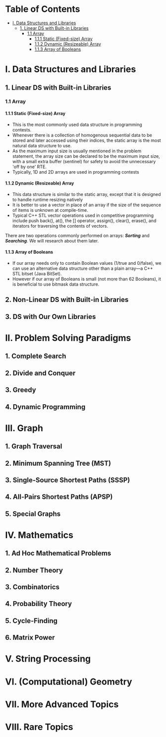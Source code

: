 # Table of Contents

- [I. Data Structures and Libraries](#I-Data-Structures-and-Libraries)
    - [1. Linear DS with Built-in Libraries](#1-Linear-DS-with-Built-in-Libraries)
        - [1.1 Array](#11-Array)
            - [1.1.1 Static (Fixed-size) Array](#111-Static-(Fixed-size)-Array)
            - [1.1.2 Dynamic (Resizeable) Array](#112-Dynamic-(Resizeable)-Array)
            - [1.1.3 Array of Booleans](#113-Array-of-Booleans)

# I. Data Structures and Libraries
## 1. Linear DS with Built-in Libraries
### 1.1 Array
#### 1.1.1 Static (Fixed-size) Array
* This is the most commonly used data structure in programming contests. <br>
* Whenever there is a collection of homogenous sequential data to be stored and later accessed using their indices, the static array is the most natural data structure to use. <br>
* As the maximum input size is usually mentioned in the problem statement, the array size can be declared to be the maximum input size, with a small extra buffer (sentinel) for safety to avoid the unnecessary 'off by one' RTE. <br>
* Typically, 1D and 2D arrays are used in programming contests <br>
#### 1.1.2 Dynamic (Resizeable) Array
* This data structure is similar to the static array, except that it is designed to handle runtime resizing natively <br>
* It is better to use a vector in place of an array if the size of the sequence of items is unknown at compile-time. <br>
* Typical C++ STL vector operations used in competitive programming include push back(), at(), the [] operator, assign(), clear(), erase(), and iterators for traversing the contents of vectors. <br>

There are two operations commonly performed on arrays: **_Sorting_** and **_Searching_**. We will research about them later. <br>
#### 1.1.3 Array of Booleans
* If our array needs only to contain Boolean values (1/true and 0/false), we can use an alternative data structure other than a plain array—a C++ STL bitset (Java BitSet). <br>
* However if our array of Booleans is small (not more than 62 Booleans), it is beneficial to use bitmask data structure. <br>

## 2. Non-Linear DS with Built-in Libraries
## 3. DS with Our Own Libraries

# II. Problem Solving Paradigms
## 1. Complete Search
## 2. Divide and Conquer
## 3. Greedy
## 4. Dynamic Programming

# III. Graph
## 1. Graph Traversal
## 2. Minimum Spanning Tree (MST)
## 3. Single-Source Shortest Paths (SSSP)
## 4. All-Pairs Shortest Paths (APSP)
## 5. Special Graphs

# IV. Mathematics
## 1. Ad Hoc Mathematical Problems
## 2. Number Theory
## 3. Combinatorics
## 4. Probability Theory
## 5. Cycle-Finding
## 6. Matrix Power

# V. String Processing

# VI. (Computational) Geometry

# VII. More Advanced Topics

# VIII. Rare Topics
